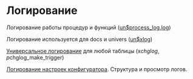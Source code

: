 # Логирование

  
Логирование работы процедур и функций \([un$process\_log.log](https://bsoft.gitbook.io/wiki/razrabotka/obekty-oracle/logirovanie/logirovanie-raboty-procedur-i-funkcii)\)

Логирование используется для docs и univers \([un$xlog](https://bsoft.gitbook.io/wiki/razrabotka/obekty-oracle/logirovanie/logirovanie-ispolzuetsya-dlya-docs-i-univers-unusdxlog)\)

[Универсальное логирование](http://wiki.bsoft.biz/xwiki/bin/view/%D0%A0%D0%B0%D0%B7%D1%80%D0%B0%D0%B1%D0%BE%D1%82%D0%BA%D0%B0/%D0%A3%D0%BD%D0%B8%D0%B2%D0%B5%D1%80%D1%81%D0%B0%D0%BB%D1%8C%D0%BD%D0%BE%D0%B5+%D0%BB%D0%BE%D0%B3%D0%B8%D1%80%D0%BE%D0%B2%D0%B0%D0%BD%D0%B8%D0%B5+%28x%24chglog%29) для любой таблицы \(x$chglog,p$chglog\_make\_trigger\)

[Логирование настроек конфигуратора](http://wiki.bsoft.biz/xwiki/bin/view/%D0%A0%D0%B0%D0%B7%D1%80%D0%B0%D0%B1%D0%BE%D1%82%D0%BA%D0%B0/%D0%9B%D0%BE%D0%B3%D0%B8%D1%80%D0%BE%D0%B2%D0%B0%D0%BD%D0%B8%D0%B5+%D0%BD%D0%B0%D1%81%D1%82%D1%80%D0%BE%D0%B5%D0%BA+%D0%BA%D0%BE%D0%BD%D1%84%D0%B8%D0%B3%D1%83%D1%80%D0%B0%D1%82%D0%BE%D1%80%D0%B0). Структура и просмотр логов.

